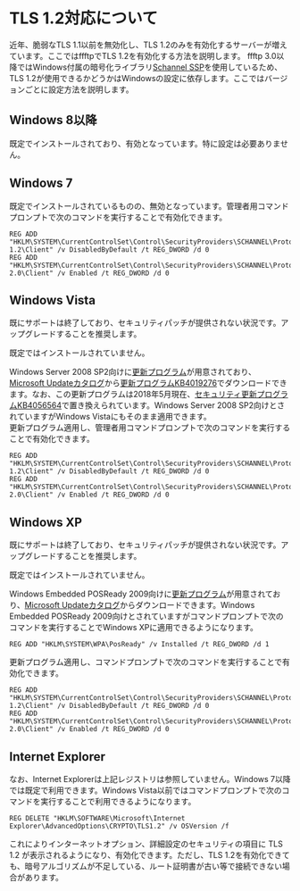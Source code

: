 # TLS 1.2対応について
近年、脆弱なTLS 1.1以前を無効化し、TLS 1.2のみを有効化するサーバーが増えています。ここではffftpでTLS 1.2を有効化する方法を説明します。
ffftp 3.0以降ではWindows付属の暗号化ライブラリ[Schannel SSP](https://docs.microsoft.com/ja-jp/windows-server/security/tls/tls-ssl-schannel-ssp-overview)を使用しているため、TLS 1.2が使用できるかどうかはWindowsの設定に依存します。ここではバージョンごとに設定方法を説明します。

## Windows 8以降
既定でインストールされており、有効となっています。特に設定は必要ありません。


## Windows 7
既定でインストールされているものの、無効となっています。管理者用コマンドプロンプトで次のコマンドを実行することで有効化できます。
```
REG ADD "HKLM\SYSTEM\CurrentControlSet\Control\SecurityProviders\SCHANNEL\Protocols\TLS 1.2\Client" /v DisabledByDefault /t REG_DWORD /d 0
REG ADD "HKLM\SYSTEM\CurrentControlSet\Control\SecurityProviders\SCHANNEL\Protocols\SSL 2.0\Client" /v Enabled /t REG_DWORD /d 0
```


## Windows Vista
既にサポートは終了しており、セキュリティパッチが提供されない状況です。アップグレードすることを推奨します。

既定ではインストールされていません。

Windows Server 2008 SP2向けに[更新プログラム](https://support.microsoft.com/en-us/help/4019276/update-to-add-support-for-tls-1-1-and-tls-1-2-in-windows)が用意されており、[Microsoft Updateカタログ](https://www.catalog.update.microsoft.com/)から[更新プログラムKB4019276](https://www.catalog.update.microsoft.com/Search.aspx?q=KB4019276)でダウンロードできます。なお、この更新プログラムは2018年5月現在、[セキュリティ更新プログラムKB4056564](https://www.catalog.update.microsoft.com/Search.aspx?q=KB4056564)で置き換えられています。Windows Server 2008 SP2向けとされていますがWindows Vistaにもそのまま適用できます。  
更新プログラム適用し、管理者用コマンドプロンプトで次のコマンドを実行することで有効化できます。
```
REG ADD "HKLM\SYSTEM\CurrentControlSet\Control\SecurityProviders\SCHANNEL\Protocols\TLS 1.2\Client" /v DisabledByDefault /t REG_DWORD /d 0
REG ADD "HKLM\SYSTEM\CurrentControlSet\Control\SecurityProviders\SCHANNEL\Protocols\SSL 2.0\Client" /v Enabled /t REG_DWORD /d 0
```


## Windows XP
既にサポートは終了しており、セキュリティパッチが提供されない状況です。アップグレードすることを推奨します。

既定ではインストールされていません。

Windows Embedded POSReady 2009向けに[更新プログラム](https://support.microsoft.com/en-us/help/4019276/update-to-add-support-for-tls-1-1-and-tls-1-2-in-windows)が用意されており、[Microsoft Updateカタログ](https://www.catalog.update.microsoft.com/Search.aspx?q=KB4019276)からダウンロードできます。Windows Embedded POSReady 2009向けとされていますがコマンドプロンプトで次のコマンドを実行することでWindows XPに適用できるようになります。
```
REG ADD "HKLM\SYSTEM\WPA\PosReady" /v Installed /t REG_DWORD /d 1
```
更新プログラム適用し、コマンドプロンプトで次のコマンドを実行することで有効化できます。
```
REG ADD "HKLM\SYSTEM\CurrentControlSet\Control\SecurityProviders\SCHANNEL\Protocols\TLS 1.2\Client" /v DisabledByDefault /t REG_DWORD /d 0
REG ADD "HKLM\SYSTEM\CurrentControlSet\Control\SecurityProviders\SCHANNEL\Protocols\SSL 2.0\Client" /v Enabled /t REG_DWORD /d 0
```


## Internet Explorer
なお、Internet Explorerは上記レジストリは参照していません。Windows 7以降では既定で利用できます。Windows Vista以前ではコマンドプロンプトで次のコマンドを実行することで利用できるようになります。
```
REG DELETE "HKLM\SOFTWARE\Microsoft\Internet Explorer\AdvancedOptions\CRYPTO\TLS1.2" /v OSVersion /f
```
これによりインターネットオプション、詳細設定のセキュリティの項目に TLS 1.2 が表示されるようになり、有効化できます。ただし、TLS 1.2を有効化できても、暗号アルゴリズムが不足している、ルート証明書が古い等で接続できない場合があります。